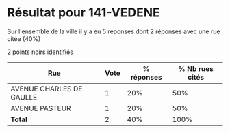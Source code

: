 # Résultat pour 141-VEDENE

Sur l'ensemble de la ville il y a eu 5 réponses dont 2 réponses avec une rue citée (40%)

2 points noirs identifiés

| Rue | Vote | % réponses | % Nb rues cités|
|-----|------|------------|----------------|
| AVENUE CHARLES DE GAULLE | 1 | 20% | 50%|
| AVENUE PASTEUR | 1 | 20% | 50%|
| **Total** | 2 | 40% | 100%|
